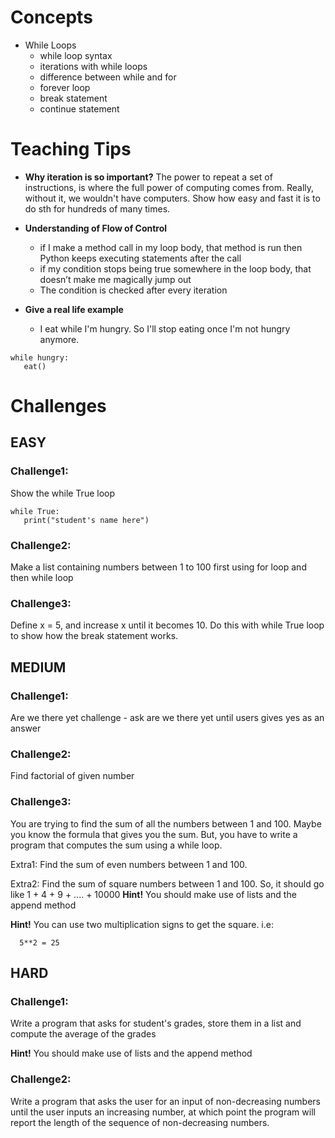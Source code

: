 # Concepts

- While Loops
  - while loop syntax
  - iterations with while loops
  - difference between while and for
  - forever loop  
  - break statement
  - continue statement
  

# Teaching Tips

- **Why iteration is so important?**
  The power to repeat a set of instructions, 
  is where the full power of computing comes from. 
  Really, without it, we wouldn't have computers. 
  Show how easy and fast it is to do sth for
  hundreds of many times.
  
- **Understanding of Flow of Control**
  - if I make a method call in my loop body, that method is run then Python keeps executing statements after the call
  - if my condition stops being true somewhere in the loop body, that doesn’t make me magically jump out
  - The condition is checked after every iteration
  
- **Give a real life example**
  - I eat while I'm hungry. So I'll stop eating once I'm not hungry anymore.
 ```
 while hungry:
    eat()
``` 


# Challenges

## EASY

### Challenge1:

Show the while True loop
 ```
 while True:
    print("student's name here")
``` 

### Challenge2:

Make a list containing numbers between 1 to 100 first using for loop and then while loop

### Challenge3:


Define x = 5, and increase x until it becomes 10. Do this with while True loop to show how the break statement works.

## MEDIUM

### Challenge1:

Are we there yet challenge -
ask are we there yet until users gives yes as an answer


### Challenge2:

Find factorial of given number

### Challenge3:

You are trying to find the sum of all the numbers between 1 and 100.
Maybe you know the formula that gives you the sum. But, you have
to write a program that computes the sum using a while loop.

Extra1: Find the sum of even numbers between 1 and 100.

Extra2: Find the sum of square numbers between 1 and 100. So, it should go like
1 + 4 + 9 + .... + 10000  **Hint!** You should make use of lists and the append method

 **Hint!** You can use two multiplication signs to get the square. i.e:

      5**2 = 25

## HARD

### Challenge1:

 Write a program that asks for student's grades, store them in a list and compute the average of the grades

 **Hint!** You should make use of lists and the append method

### Challenge2:

Write a program that asks the user for an input of non-decreasing numbers until the user inputs an increasing number, 
at which point the program will report the length of the sequence of non-decreasing numbers.

